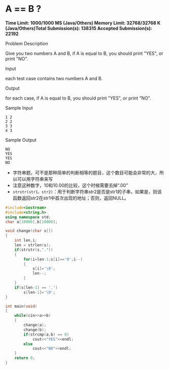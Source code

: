 # A == B ?

**Time Limit: 1000/1000 MS (Java/Others)    Memory Limit: 32768/32768 K (Java/Others)Total Submission(s): 138315    Accepted Submission(s): 22192**

Problem Description

Give you two numbers A and B, if A is equal to B, you should print "YES", or print "NO".

 

Input

each test case contains two numbers A and B.

 

Output

for each case, if A is equal to B, you should print "YES", or print "NO".

 

Sample Input

```
1 2
2 2
3 3
4 3
```

 

Sample Output

```
NO
YES
YES
NO
```

- 字符串题，可不是那种简单的判断相等的题目，这个数目可能会非常的大，所以可以用字符串来写
- 注意这种数字，10和10.00的比较，这个时候需要去掉“.00”
- `strstr(str1，str2)`：用于判断字符串str2是否是str1的子串，如果是，则该函数返回str2在str1中首次出现的地址；否则，返回NULL。

```c++
#include<iostream>
#include<string.h>
using namespace std;
char a[10000],b[10000];

void change(char s[])
{
	int len,i;
	len = strlen(s);
	if(strstr(s,"."))
	{
		for(i=len-1;s[i]=='0';i--)
		{
			s[i]='\0';
			len--;
		}
	}
	if(s[len-1] == '.')
		s[len-1]='\0';
}

int main(void)
{
	while(cin>>a>>b)
	{
		change(a);
		change(b);
		if(strcmp(a,b) == 0)
			cout<<"YES"<<endl;
		else
			cout<<"NO"<<endl; 
	}
	return 0;
}
```

